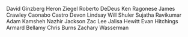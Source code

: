 David Ginzberg
Heron Ziegel
Roberto DeDeus
Ken Ragonese
James Crawley
Caonabo Castro
Devon Lindsay
Will Shuler
Sujatha Ravikumar
Adam Kamsheh
Nazhir Jackson
Zac Lee
Jalisa Hewitt
Evan Hitchings
Armard Bellamy
Chris Burns
Zachary Wasserman
